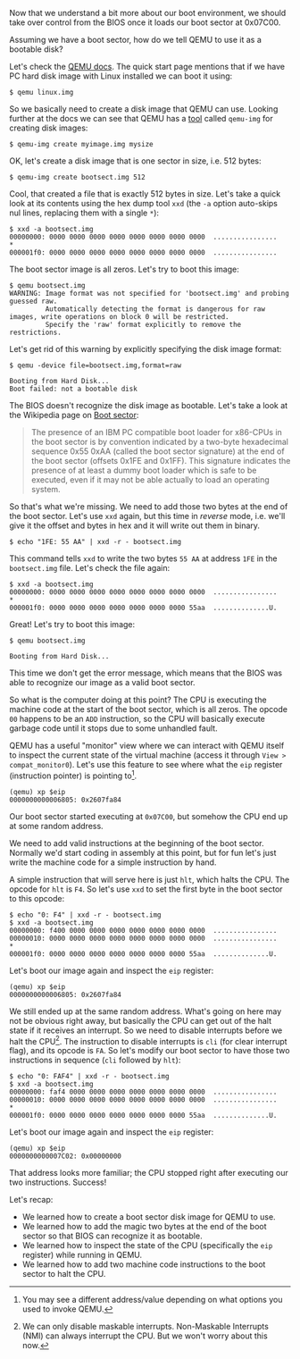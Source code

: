 Now that we understand a bit more about our boot environment, we should take over control from the BIOS once it loads our boot sector at 0x07C00.

Assuming we have a boot sector, how do we tell QEMU to use it as a bootable disk?

Let's check the [QEMU docs](https://www.qemu.org/docs/master/system/index.html). The quick start page mentions that if we have PC hard disk image with Linux installed we can boot it using:

```
$ qemu linux.img
```

So we basically need to create a disk image that QEMU can use. Looking further at the docs we can see that QEMU has a [tool](https://www.qemu.org/docs/master/system/images.html) called `qemu-img` for creating disk images:

```
$ qemu-img create myimage.img mysize
```

OK, let's create a disk image that is one sector in size, i.e. 512 bytes:

```
$ qemu-img create bootsect.img 512
```

Cool, that created a file that is exactly 512 bytes in size. Let's take a quick look at its contents using the hex dump tool `xxd` (the `-a` option auto-skips nul lines, replacing them with a single `*`):

```
$ xxd -a bootsect.img
00000000: 0000 0000 0000 0000 0000 0000 0000 0000  ................
*
000001f0: 0000 0000 0000 0000 0000 0000 0000 0000  ................
```

The boot sector image is all zeros. Let's try to boot this image:

```
$ qemu bootsect.img
WARNING: Image format was not specified for 'bootsect.img' and probing guessed raw.
         Automatically detecting the format is dangerous for raw images, write operations on block 0 will be restricted.
         Specify the 'raw' format explicitly to remove the restrictions.
```

Let's get rid of this warning by explicitly specifying the disk image format:

```
$ qemu -device file=bootsect.img,format=raw
```
```
Booting from Hard Disk...
Boot failed: not a bootable disk
```

The BIOS doesn't recognize the disk image as bootable. Let's take a look at the Wikipedia page on [Boot sector](https://en.wikipedia.org/wiki/Boot_sector):

> The presence of an IBM PC compatible boot loader for x86-CPUs in the boot sector is by convention indicated by a two-byte hexadecimal sequence 0x55 0xAA (called the boot sector signature) at the end of the boot sector (offsets 0x1FE and 0x1FF). This signature indicates the presence of at least a dummy boot loader which is safe to be executed, even if it may not be able actually to load an operating system.

So that's what we're missing. We need to add those two bytes at the end of the boot sector. Let's use `xxd` again, but this time in _reverse_ mode, i.e. we'll give it the offset and bytes in hex and it will write out them in binary.

```
$ echo "1FE: 55 AA" | xxd -r - bootsect.img
```

This command tells `xxd` to write the two bytes `55 AA` at address `1FE` in the `bootsect.img` file. Let's check the file again:

```
$ xxd -a bootsect.img
00000000: 0000 0000 0000 0000 0000 0000 0000 0000  ................
*
000001f0: 0000 0000 0000 0000 0000 0000 0000 55aa  ..............U.
```

Great! Let's try to boot this image:

```
$ qemu bootsect.img
```
```
Booting from Hard Disk...
```

This time we don't get the error message, which means that the BIOS was able to recognize our image as a valid boot sector.

So what is the computer doing at this point? The CPU is executing the machine code at the start of the boot sector, which is all zeros. The opcode `00` happens to be an `ADD` instruction, so the CPU will basically execute garbage code until it stops due to some unhandled fault.

QEMU has a useful "monitor" view where we can interact with QEMU itself to inspect the current state of the virtual machine (access it through `View > compat_monitor0`). Let's use this feature to see where what the `eip` register (instruction pointer) is pointing to[^1].

```
(qemu) xp $eip
0000000000006805: 0x2607fa84
```
[^1]: You may see a different address/value depending on what options you used to invoke QEMU.

Our boot sector started executing at `0x07C00`, but somehow the CPU end up at some random address.

We need to add valid instructions at the beginning of the boot sector. Normally we'd start coding in assembly at this point, but for fun let's just write the machine code for a simple instruction by hand.

A simple instruction that will serve here is just `hlt`, which halts the CPU. The opcode for `hlt` is `F4`. So let's use `xxd` to set the first byte in the boot sector to this opcode:

```
$ echo "0: F4" | xxd -r - bootsect.img
$ xxd -a bootsect.img
00000000: f400 0000 0000 0000 0000 0000 0000 0000  ................
00000010: 0000 0000 0000 0000 0000 0000 0000 0000  ................
*
000001f0: 0000 0000 0000 0000 0000 0000 0000 55aa  ..............U.
```

Let's boot our image again and inspect the `eip` register:

```
(qemu) xp $eip
0000000000006805: 0x2607fa84
```

We still ended up at the same random address. What's going on here may not be obvious right away, but basically the CPU can get out of the halt state if it receives an interrupt. So we need to disable interrupts before we halt the CPU[^2]. The instruction to disable interrupts is `cli` (for clear interrupt flag), and its opcode is `FA`. So let's modify our boot sector to have those two instructions in sequence (`cli` followed by `hlt`):

[^2]: We can only disable maskable interrupts. Non-Maskable Interrupts (NMI) can always interrupt the CPU. But we won't worry about this now.

```
$ echo "0: FAF4" | xxd -r - bootsect.img
$ xxd -a bootsect.img
00000000: faf4 0000 0000 0000 0000 0000 0000 0000  ................
00000010: 0000 0000 0000 0000 0000 0000 0000 0000  ................
*
000001f0: 0000 0000 0000 0000 0000 0000 0000 55aa  ..............U.
```

Let's boot our image again and inspect the `eip` register:

```
(qemu) xp $eip
0000000000007C02: 0x00000000
```

That address looks more familiar; the CPU stopped right after executing our two instructions. Success!

Let's recap:
* We learned how to create a boot sector disk image for QEMU to use.
* We learned how to add the magic two bytes at the end of the boot sector so that BIOS can recognize it as bootable.
* We learned how to inspect the state of the CPU (specifically the `eip` register) while running in QEMU.
* We learned how to add two machine code instructions to the boot sector to halt the CPU.
